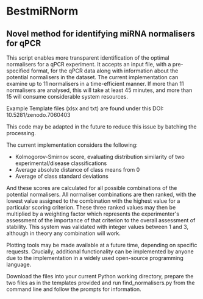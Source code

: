 # BestmiRNorm
## Novel method for identifying miRNA normalisers for qPCR
This script enables more transparent identification of the optimal normalisers for a qPCR experiment.
It accepts an input file, with a pre-specified format, for the qPCR data along with information about the potential normalisers in the dataset. 
The current implementation can examine up to 11 normalisers in a time-efficient manner. If more than 11 normalisers are analysed, this will take at least 45 minutes, and more than 15 will consume considerable system resources.

Example Template files (xlsx and txt) are found under this DOI: 10.5281/zenodo.7060403

This code may be adapted in the future to reduce this issue by batching the processing.

The current implementation considers the following:
*  Kolmogorov-Smirnov score, evaluating distribution similarity of two experimental/disease classifications
*  Average absolute distance of class means from 0 
*  Average of class standard deviations

And these scores are calculated for all possible combinations of the potential normalisers. All normaliser combinations are then ranked, with the lowest value assigned to the combination with the highest value for a particular scoring criterion. These three ranked values may then be multiplied by a weighting factor which represents the experimenter's assessment of the importance of that criterion to the overall assessment of stability. This system was validated with integer values between 1 and 3, although in theory any combination will work. 

Plotting tools may be made available at a future time, depending on specific requests. Crucially, additional functionality can be implemented by anyone due to the implementation in a widely used open-source programming language. 

Download the files into your current Python working directory, prepare the two files as in the templates provided and run find_normalisers.py from the command line and follow the prompts for information.
